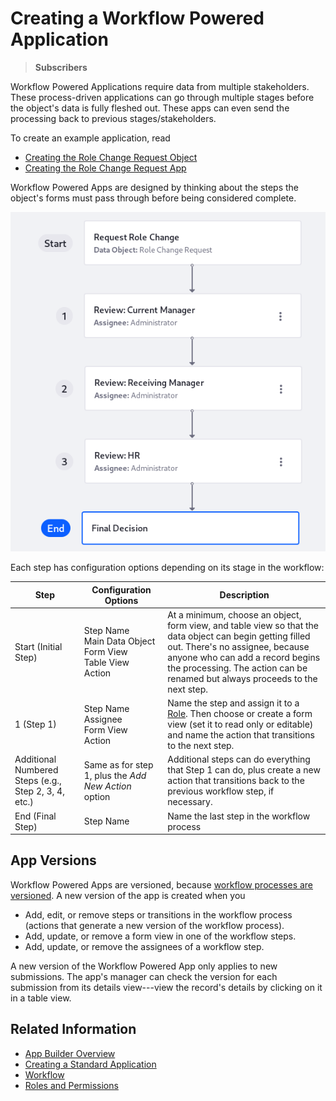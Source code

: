# Creating a Workflow Powered Application

> **Subscribers**

Workflow Powered Applications require data from multiple stakeholders. These process-driven applications can go through multiple stages before the object's data is fully fleshed out. These apps can even send the processing back to previous stages/stakeholders.

To create an example application, read

* [Creating the Role Change Request Object](./creating-the-role-change-request-object.md)
* [Creating the Role Change Request App](./creating-the-role-change-request-app.md)

Workflow Powered Apps are designed by thinking about the steps the object's forms must pass through before being considered complete.

![The Role Change Request object goes through several steps before it's completely filled out.](./creating-a-workflow-powered-application/images/02.png)

Each step has configuration options depending on its stage in the workflow:

| Step | Configuration Options | Description |
| ---- | ------ | ----------- |
| Start (Initial Step) | Step Name <br /> Main Data Object <br /> Form View <br /> Table View <br /> Action | At a minimum, choose an object, form view, and table view so that the data object can begin getting filled out. There's no assignee, because anyone who can add a record begins the processing. The action can be renamed but always proceeds to the next step. |
| 1 (Step 1) | Step Name <br /> Assignee <br /> Form View <br /> Action | Name the step and assign it to a [Role](../../users-and-permissions/roles-and-permissions/understanding-roles-and-permissions.md). Then choose or create a form view (set it to read only or editable) and name the action that transitions to the next step. |
| Additional Numbered Steps (e.g., Step 2, 3, 4, etc.) | Same as for step 1, plus the _Add New Action_ option | Additional steps can do everything that Step 1 can do, plus create a new action that transitions back to the previous workflow step, if necessary. |
| End (Final Step) | Step Name | Name the last step in the workflow process |

## App Versions

Workflow Powered Apps are versioned, because [workflow processes are versioned](../../../process-automation/workflow/designing-and-managing-workflows/managing-workflows.md#viewing-and-restoring-workflow-revisions). A new version of the app is created when you

- Add, edit, or remove steps or transitions in the workflow process (actions that generate a new version of the workflow process).
- Add, update, or remove a form view in one of the workflow steps.
- Add, update, or remove the assignees of a workflow step.

A new version of the Workflow Powered App only applies to new submissions. The app's manager can check the version for each submission from its details view---view the record's details by clicking on it in a table view.

## Related Information

* [App Builder Overview](./app-builder-overview.md)
* [Creating a Standard Application](./creating-a-standard-application.md)
* [Workflow](../../../process-automation/workflow/introduction-to-workflow.md)
* [Roles and Permissions](../../../users-and-permissions/roles-and-permissions/understanding-roles-and-permissions.md)
